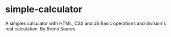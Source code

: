 # simple-calculator
A simples calculator with HTML, CSS and JS
Basic operations and division's rest calculation.
By Breno Soares
